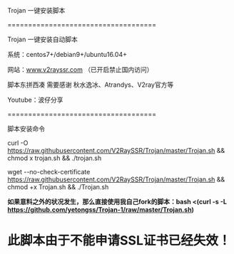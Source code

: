 Trojan 一键安装脚本

====================================

Trojan 一键安装自动脚本

系统：centos7+/debian9+/ubuntu16.04+

网站：www.v2rayssr.com （已开启禁止国内访问）

脚本东拼西凑 需要感谢 秋水逸冰、Atrandys、V2ray官方等

Youtube：波仔分享

====================================

脚本安装命令

curl -O https://raw.githubusercontent.com/V2RaySSR/Trojan/master/Trojan.sh && chmod  x trojan.sh && ./trojan.sh

wget --no-check-certificate https://raw.githubusercontent.com/V2RaySSR/Trojan/master/Trojan.sh && chmod +x Trojan.sh && ./Trojan.sh

**如果意料之外的状况发生，那么直接使用我自己fork的脚本：bash <(curl -s -L https://github.com/yetongss/Trojan-1/raw/master/Trojan.sh)**

# 此脚本由于不能申请SSL证书已经失效！
